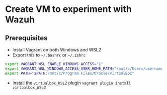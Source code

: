 # Create VM to experiment with Wazuh

## Prerequisites

- Install Vagrant on both Windows and WSL2
- Export this to `~/.bashrc` or `~/.zshrc`

```bash
export VAGRANT_WSL_ENABLE_WINDOWS_ACCESS="1"
export VAGRANT_WSL_WINDOWS_ACCESS_USER_HOME_PATH="/mnt/c/Users/username/"
export PATH="$PATH:/mnt/c/Program Files/Oracle/VirtualBox"
```

- Install the `virtualbox_WSL2` plugin `vagrant plugin install virtualbox_WSL2`
